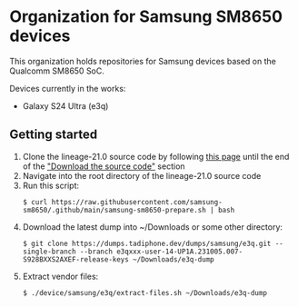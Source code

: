 # Organization for Samsung SM8650 devices
This organization holds repositories for Samsung devices based on the Qualcomm SM8650 SoC.

Devices currently in the works:
 * Galaxy S24 Ultra (e3q)

## Getting started
1. Clone the lineage-21.0 source code by following [this page](https://wiki.lineageos.org/emulator) until the end of the ["Download the source code"](https://wiki.lineageos.org/emulator#download-the-source-code) section
2. Navigate into the root directory of the lineage-21.0 source code
3. Run this script:
    ```
    $ curl https://raw.githubusercontent.com/samsung-sm8650/.github/main/samsung-sm8650-prepare.sh | bash
    ```
4. Download the latest dump into ~/Downloads or some other directory:
    ```
    $ git clone https://dumps.tadiphone.dev/dumps/samsung/e3q.git --single-branch --branch e3qxxx-user-14-UP1A.231005.007-S928BXXS2AXEF-release-keys ~/Downloads/e3q-dump
    ```
5. Extract vendor files:
    ```
    $ ./device/samsung/e3q/extract-files.sh ~/Downloads/e3q-dump
    ```
